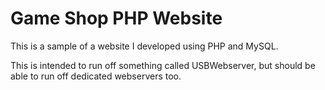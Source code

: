 # Game Shop PHP Website
 This is a sample of a website I developed using PHP and MySQL.
 
 This is intended to run off something called USBWebserver, but should be able to run off dedicated webservers too.
